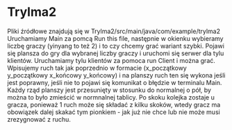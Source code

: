 # Trylma2

Pliki źródłowe znajdują się w Trylma2/src/main/java/com/example/trylma2
Uruchamiamy Main za pomcą Run this file, następnie w okienku wybieramy liczbę graczy (yinyang to też 2) i to czy chcemy grać wariant szybki. Pojawi się plansza do gry dla wybranej liczby graczy i uruchomi się serwer dla tylu klientów. Uruchamiamy tylu klientów za pomoca run Client i można grać. Wpisujemy ruch tak jak poprzednio w formacie (x_początkowy y_początkowy x_końcowy y_końcowy) i na planszy ruch ten się wykona jeśli jest poprawny, jeśli nie to pojawi się komunikat o błędzie w terminalu Main. Każdy rząd planszy jest przesunięty w stosunku do normalnej o pół, by można to było zmieścić w normnalnej tablicy. Po skoku kolejka zostaje u gracza, ponieważ 1 ruch może się składać z kilku skoków, wtedy gracz ma obowiązek dalej skakać tym pionkiem - jak już nie chce lub nie może musi zrezygnować z ruchu.
